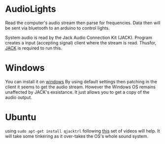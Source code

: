 # AudioLights

Read the computer's audio stream then parse for frequencies. Data then will be sent via bluetooth to an arduino to control lights.

System audio is read by the Jack Audio Connection Kit (JACK). Program creates a input (accepting signal) client where the stream is read. Thusfor, [JACK](https://jackaudio.org/ "JACK offical website") is required to run this. 

# Windows
You can install it on [windows](https://jackaudio.org/downloads/) 
By using default settings then patching in the client it seems to get the audio stream. However the Windows OS remains unaffected by JACK's exsistance. It just allows you to get a copy of the audio output.

# Ubuntu
using `sudo apt-get install qjacktrl` following [this](https://youtu.be/E6LuvdDEqCA) set of videos will help. It will take some tinkering as it over-takes the OS's whole sound system.
